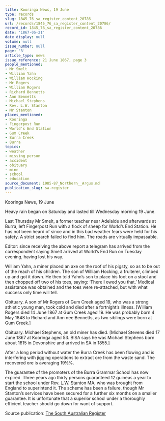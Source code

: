 ```yaml
---
title: Kooringa News, 19 June
type: records
slug: 1845_76_sa_register_content_20786
url: /records/1845_76_sa_register_content_20786/
record_id: 1845_76_sa_register_content_20786
date: '1867-06-21'
date_display: null
volume: null
issue_number: null
page: '3'
article_type: news
issue_reference: 21 June 1867, page 3
people_mentioned:
- Mr Smelt
- William Yahn
- William Hocking
- Mr Rogers
- William Rogers
- Richard Bennetts
- Ann Bennetts
- Michael Stephens
- Rev. L.W. Stanton
- Mr Stanton
places_mentioned:
- Kooringa
- Fingerpost Run
- World’s End Station
- Gum Creek
- Burra Creek
- Burra
topics:
- weather
- missing person
- accident
- obituary
- mine
- school
- education
source_document: 1985-87_Northern__Argus.md
publication_slug: sa-register
---
```


Kooringa News, 19 June

Heavy rain began on Saturday and lasted till Wednesday morning 19 June.

Last Thursday Mr Smelt, a former teacher near Adelaide and afterwards at Burra, left Fingerpost Run with a flock of sheep for World’s End Station.  He has not been heard of since and in this bad weather fears were held for his safety.  A strict search failed to find him.  The roads are virtually impassable.

Editor: since receiving the above report a telegram has arrived from the correspondent saying Smelt arrived at World’s End Run on Tuesday evening, having lost his way.

William Yahn, a miner placed an axe on the roof of his pigsty, so as to be out of the reach of his children.  The son of William Hocking, a fruiterer, climbed up and got it down.  He then told Yahn’s son to place his foot on a stool and then chopped off two of his toes, saying: ‘There I owed you that.’  Medical assistance was obtained and the toes were re-attached, but with what success only time will tell.

Obituary.  A son of Mr Rogers of Gum Creek aged 19, who was a strong athletic young man, took cold and died after a fortnight’s illness.  [William Rogers died 14 June 1867 at Gum Creek aged 19.  He was probably born 4 May 1848 to Richard and Ann nee Bennetts, as two siblings were born at Gum Creek.]

Obituary.  Michael Stephens, an old miner has died.  [Michael Stevens died 17 June 1867 at Kooringa aged 53.  BISA says he was Michael Stephens born about 1815 in Devonshire and arrived in SA in 1855.]

After a long period without water the Burra Creek has been flowing and is interfering with jigging operations to extract ore from the waste sand.  The recovered ore is averaging 19½%.

The guarantee of the promoters of the Burra Grammar School has now expired.  Three years ago thirty persons guaranteed 12 guineas a year to start the school under Rev. L.W. Stanton MA, who was brought from England to superintend it.  The scheme has been a failure, though Mr Stanton’s services have been secured for a further six months on a smaller guarantee.  It is unfortunate that a superior school under a thoroughly efficient teacher should go down for want of support.

Source publication: [The South Australian Register](/publications/sa-register/)
